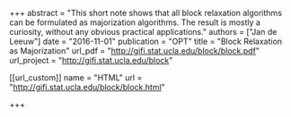 +++
abstract = "This short note shows that all block relaxation algorithms can be formulated as majorization algorithms. The result is mostly a curiosity, without any obvious practical applications."
authors = ["Jan de Leeuw"]
date = "2016-11-01"
publication = "OPT"
title = "Block Relaxation as Majorization"
url_pdf = "http://gifi.stat.ucla.edu/block/block.pdf"
url_project = "http://gifi.stat.ucla.edu/block"


[[url_custom]]
name = "HTML"
url = "http://gifi.stat.ucla.edu/block/block.html"

+++


